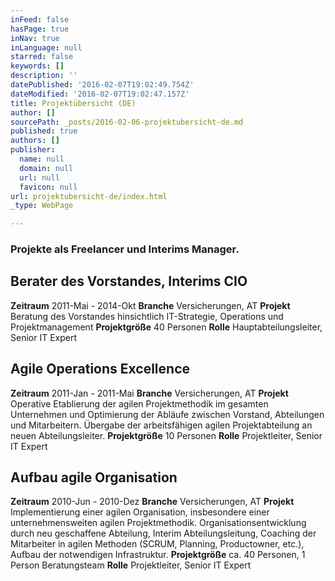 ```yaml
---
inFeed: false
hasPage: true
inNav: true
inLanguage: null
starred: false
keywords: []
description: ''
datePublished: '2016-02-07T19:02:49.754Z'
dateModified: '2016-02-07T19:02:47.157Z'
title: Projektübersicht (DE)
author: []
sourcePath: _posts/2016-02-06-projektubersicht-de.md
published: true
authors: []
publisher:
  name: null
  domain: null
  url: null
  favicon: null
url: projektubersicht-de/index.html
_type: WebPage

---
```

### Projekte als Freelancer und Interims Manager.

## Berater des Vorstandes, Interims CIO

**Zeitraum** 2011-Mai - 2014-Okt **Branche** Versicherungen, AT **Projekt** Beratung des Vorstandes hinsichtlich IT-Strategie, Operations und Projektmanagement **Projektgröße** 40 Personen **Rolle** Hauptabteilungsleiter, Senior IT Expert

## Agile Operations Excellence

**Zeitraum** 2011-Jan - 2011-Mai **Branche** Versicherungen, AT
**Projekt** Operative Etablierung der agilen Projektmethodik im gesamten Unternehmen und Optimierung der Abläufe zwischen Vorstand, Abteilungen und Mitarbeitern. Übergabe der arbeitsfähigen agilen Projektabteilung an neuen Abteilungsleiter.
**Projektgröße** 10 Personen
**Rolle** Projektleiter, Senior IT Expert

## Aufbau agile Organisation

**Zeitraum** 2010-Jun - 2010-Dez **Branche** Versicherungen, AT
**Projekt** Implementierung einer agilen Organisation, insbesondere einer unternehmensweiten agilen Projektmethodik. Organisationsentwicklung durch neu geschaffene Abteilung, Interim Abteilungsleitung, Coaching der Mitarbeiter in agilen Methoden (SCRUM, Planning, Productowner, etc.), Aufbau der notwendigen Infrastruktur.
**Projektgröße** ca. 40 Personen, 1 Person Beratungsteam
**Rolle** Projektleiter, Senior IT Expert